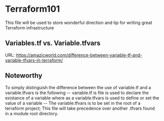 # Terraform101
This file will be used to store wonderful direction and tip for writing great Terraform infrastructure

## Variables.tf vs. Variable.tfvars
URL: https://amazicworld.com/difference-between-variable-tf-and-variable-tfvars-in-terraform/

## Noteworthy

To simply distinguish the difference between the use of variable.tf and a variable.tfvars is the following
-- variable.tf is file is used to declare the existance of a variable where as a variable.tfvars is used to define or set the value of a variable
-- The variable.tfvars is to be set in the root of a terraform project; This file will take precedence over another .tfvars found in a module root directory.


